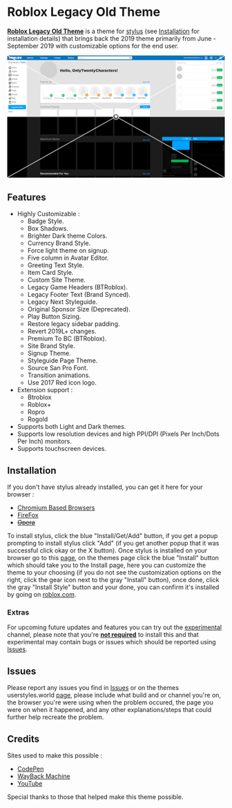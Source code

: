 # Roblox Legacy Old Theme
**[Roblox Legacy Old Theme](//userstyles.world/style/5399/)** is a theme for [stylus](https://add0n.com/stylus.html) (see [Installation](#Installation) for installation details) that brings back the 2019 theme primarily from June - September 2019 with customizable options for the end user.

<p align="center">
    <img src="Thumbnails/Outputs/2019ROT.png" alt="Roblox Legacy Old Theme Preview" title="Roblox Legacy Theme Preview">
</p>

## Features
- Highly Customizable :
     - Badge Style.
     - Box Shadows.
     - Brighter Dark theme Colors.
     - Currency Brand Style.
     - Force light theme on signup.
     - Five column in Avatar Editor.
     - Greeting Text Style.
     - Item Card Style.
     - Custom Site Theme.
     - Legacy Game Headers (BTRoblox).
     - Legacy Footer Text (Brand Synced).
     - Legacy Next Styleguide.
     - Original Sponsor Size (Deprecated).
     - Play Button Sizing.
     - Restore legacy sidebar padding.
     - Revert 2019L+ changes.
     - Premium To BC (BTRoblox).
     - Site Brand Style.
     - Signup Theme.
     - Styleguide Page Theme.
     - Source San Pro Font.
     - Transition animations.
     - Use 2017 Red icon logo.
- Extension support :
     - Btroblox
     - Roblox+
     - Ropro
     - Rogold
- Supports both Light and Dark themes.
- Supports low resolution devices and high PPI/DPI (Pixels Per Inch/Dots Per Inch) monitors.
- Supports touchscreen devices.

## Installation

If you don't have stylus already installed, you can get it here for your browser :
- [Chromium Based Browsers](//chrome.google.com/webstore/detail/stylus/clngdbkpkpeebahjckkjfobafhncgmne)
- [FireFox](//addons.mozilla.org/en-US/firefox/addon/styl-us/?utm_source=addons.mozilla.org&utm_medium=referral&utm_content=search)
- <s>[Opera](//addons.opera.com/extensions/details/stylus/)</s>

To install stylus, click the blue "Install/Get/Add" button, if you get a popup prompting to install stylus click "Add" (if you get another popup that it was successful click okay or the X button). Once stylus is installed on your browser go to this [page](//userstyles.world/style/5399/), on the themes page click the blue "Install" button which should take you to the Install page, here you can customize the theme to your choosing (if you do not see the customization options on the right, click the gear icon next to the gray "Install" button), once done, click the gray "Install Style" button and your done, you can confirm it's installed by going on [roblox.com](//roblox.com/).

### Extras

For upcoming future updates and features you can try out the [experimental](//github.com/tersiswilvin/Roblox-2019-Old-Theme/raw/Release/Dev/Experimental/src/R19OTExperimental.user.css) channel, please note that you're <ins>**not required**</ins> to install this and that experimental may contain bugs or issues which should be reported using [Issues](#Issues).

## Issues

Please report any issues you find in [Issues](//github.com/tersiswilvin/Roblox-2019-Old-Theme/issues) or on the themes userstyles.world [page](//userstyles.world/style/5399/), please include what build and or channel you're on, the browser you're were using when the problem occured, the page you were on when it happened, and any other explanations/steps that could further help recreate the problem.

## Credits

Sites used to make this possible :
- [CodePen](https://codepen.io)
- [WayBack Machine](https://web.archive.org)
- [YouTube](https://www.YouTube.com)

Special thanks to those that helped make this theme possible.
